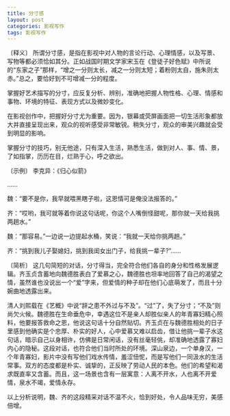 ```yaml
---
title: 分寸感
layout: post
categories: 影视写作
tags: 影视写作
---
```


〔释义〕 所谓分寸感，是指在影视中对人物的言论行动、心理情感，以及写景、写物等都必须恰如其分。正如战国时期文学家宋玉在《登徒子好色赋》中所说的“东家之子”那样，“增之一分则太长，减之一分则太短；着粉则太自，施朱则太赤。”总之，要恰好到不可增减一分的程度。

掌握好艺术描写的分寸，应反复分析、辨别，准确地把握人物性格、心理、情感和事物、环境的特征、表现方式以及微妙变化。

在影视创作中，把握好分寸尤为重要。因为，银幕或荧屏画面把一切生活形象都放大并直接呈现出来，观众的视听感受非常敏锐。稍失分寸，观众的审美兴趣就会受到明显的影响。

掌握分寸的技巧，别无他途，只有深入生活，熟悉生活，做到对人、事、情、景，了如指掌，历历在目，烂熟于心，呼之欲出。

〔示例〕 李克异：《归心似箭》

……

魏：“要不是你，我早就喂黑瞎子啦，这恩情可是俺没法报答的。”

齐：“哎哟，我可就等着你说这句话呢，你这个人嘴倒怪甜呢，那你就一天给我挑两趟水。”

魏：“那容易。”一边说一边提起水桶，笑说：“我就一天给你挑两趟。”

齐：“挑到我儿子娶媳妇，挑到我闺女出门子，给我挑一辈子?”……

〔简析〕 这几句简短的对话，分寸得当，完全符合他们各自的身分和性格发展逻辑。齐玉贞含蓄地向魏德胜表白了爱慕之心，魏德胜也坦率地回答了自己的渴望之情，虽然谁也没说出一个“爱”字来，但爱情的种子却在他们心底萌发了，而且十分婉曲地透露出来。

清人刘熙载在《艺概》中说“辞之患不外过与不及”。“过”了，失了分寸；“不及”则尚欠火候。魏德胜在生命垂危中，幸遇这位不是亲人却胜似亲人的年青寡妇精心照料，他要报答救命之恩，他说这句话十分自然贴切。齐玉贞在与魏德胜相处的日子里感到他确实是个忠厚、朴实的好人，心中爱慕又难以启齿，借让他挑一辈子水这句话，暗示自己以身相许，仿佛是日常闲话，没有丝毫轻佻，却准确地透露了寡妇内心的隐秘。这段对话，也符合他们当时所处的环境。深山泉边，一个单身汉，一个年青寡妇，影片中没有写他们戏水传情，羞涩忸怩，而是写他们一同汲水的生活常事。双方的态度都是朴实、诚挚的，正反映了劳动人民的本色。他们的希望和渴求既直率又含蓄。而且，这一场景也含有一层寓意：人离不开水，人也离不开爱情，泉水不竭，爱情永存。

以上分析说明，魏、齐的这段精采对话不温不火，恰到好处，令人品味无穷，美感倍增。 